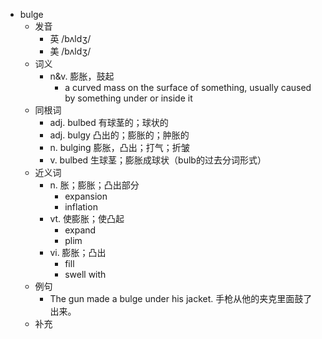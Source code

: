- bulge
  - 发音
    - 英 /bʌldʒ/
    - 美 /bʌldʒ/
  - 词义
    - n&v. 膨胀，鼓起
      - a curved mass on the surface of something, usually caused by something under or inside it
  - 同根词
    - adj. bulbed 有球茎的；球状的
    - adj. bulgy 凸出的；膨胀的；肿胀的
    - n. bulging 膨胀，凸出；打气；折皱
    - v. bulbed 生球茎；膨胀成球状（bulb的过去分词形式）
  - 近义词
    - n. 胀；膨胀；凸出部分
      - expansion
      - inflation
    - vt. 使膨胀；使凸起
      - expand
      - plim
    - vi. 膨胀；凸出
      - fill
      - swell with
  - 例句
    - The gun made a bulge under his jacket. 手枪从他的夹克里面鼓了出来。
  - 补充